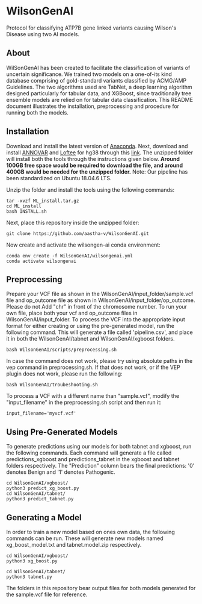 # WilsonGenAI
Protocol for classifying ATP7B gene linked variants causing Wilson's Disease using two AI models.


## About
WilSonGenAI has been created to facilitate the classification of variants of uncertain significance. We trained two models on a one-of-its kind database comprising of gold-standard variants classified by ACMG/AMP Guidelines.  The two algorithms used are TabNet, a deep learning algorithm designed particularly for tabular data, and XGBoost, since traditionally tree ensemble models are relied on for tabular data classification. This README document illustrates the installation, preprocessing and procedure for running both the models.


## Installation
Download and install the latest version of [Anaconda](https://docs.anaconda.com/anaconda/install/linux/). Next, download and install [ANNOVAR](https://annovar.openbioinformatics.org/en/latest/user-guide/download/) and [Loftee](https://github.com/konradjk/loftee) for hg38 through this [link](https://clingen.igib.res.in/ML_install.tar.gz). The unzipped folder will install both the tools through the instructions given below.
**Around 100GB free space would be required to download the file, and around 400GB would be needed for the unzipped folder.**
Note: Our pipeline has been standardized on Ubuntu 18.04.6 LTS. 

Unzip the folder and install the tools using the following commands:
```
tar -xvzf ML_install.tar.gz
cd ML_install
bash INSTALL.sh
```

Next, place this repository inside the unzipped folder:
```
git clone https://github.com/aastha-v/WilsonGenAI.git
```

Now create and activate the wilsongen-ai conda environment:
```
conda env create -f WilsonGenAI/wilsongenai.yml
conda activate wilsongenai
```

## Preprocessing
Prepare your VCF file as shown in the WilsonGenAI/input_folder/sample.vcf file and op_outcome file as shown in WilsonGenAI/input_folder/op_outcome. Please do not Add "chr" in front of the chromosome number. To run your own file, place both your vcf and op_outcome files in WilsonGenAI/input_folder.
To process the VCF into the appropriate input format for either creating or using the pre-generated model, run the following command. This will generate a file called 'pipeline.csv', and place it in both the WilsonGenAI/tabnet and WilsonGenAI/xgboost folders. 
```
bash WilsonGenAI/scripts/preprocessing.sh
```
In case the command does not work, please try using absolute paths in the vep command in preprocessing.sh. If that does not work, or if the VEP plugin does not work, please run the following:
```
bash WilsonGenAI/troubeshooting.sh
```


To process a VCF with a different name than "sample.vcf", modify the "input_filename" in the preprocessing.sh script and then run it:
```
input_filename='myvcf.vcf'
```

## Using Pre-Generated Models
To generate predictions using our models for both tabnet and xgboost, run the following commands. Each command will generate a file called predictions_xgboost and predictions_tabnet in the xgboost and tabnet folders respectively. The "Prediction" column bears the final predictions: '0' denotes Benign and '1' denotes Pathogenic.
```
cd WilsonGenAI/xgboost/
python3 predict_xg_boost.py 
cd WilsonGenAI/tabnet/
python3 predict_tabnet.py 
```

## Generating a Model
In order to train a new model based on ones own data, the following commands can be run. These will generate new models named xg_boost_model.txt and tabnet.model.zip respectively.
```
cd WilsonGenAI/xgboost/
python3 xg_boost.py

cd WilsonGenAI/tabnet/
python3 tabnet.py
```

The folders in this repository bear output files for both models generated for the sample.vcf file for reference.
